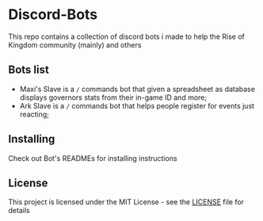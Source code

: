 # Discord-Bots 

This repo contains a collection of discord bots i made to help the Rise of Kingdom community (mainly) and others

## Bots list

- Maxi's Slave is a `/` commands bot that given a spreadsheet as database displays governors stats from their in-game ID and more;
- Ark Slave is a `/` commands bot that helps people register for events just reacting;

## Installing

Check out Bot's READMEs for installing instructions

## License

This project is licensed under the MIT License - see the [LICENSE](https://github.com/Altaro97/Discord-Bots/blob/main/Maxi's%20Slave/LICENSE) file for details
